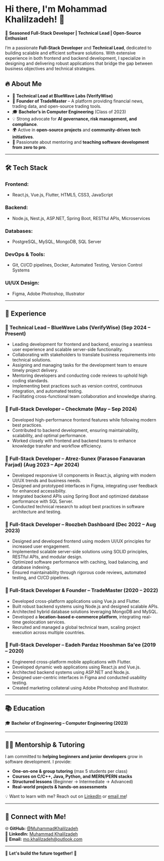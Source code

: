 # Hi there, I'm Mohammad Khalilzadeh! 👋

🚀 **Seasoned Full-Stack Developer | Technical Lead | Open-Source Enthusiast**  

I’m a passionate **Full-Stack Developer** and **Technical Lead**, dedicated to building scalable and efficient software solutions. With extensive experience in both frontend and backend development, I specialize in designing and delivering robust applications that bridge the gap between business objectives and technical strategies.

## 🔥 About Me
- 💼 **Technical Lead at BlueWave Labs (VerifyWise)**
- 🌟 **Founder of TradeMaster** – A platform providing financial news, trading data, and open-source trading tools.
- 🎓 **Bachelor’s in Computer Engineering** (Class of 2023)
- 💡 Strong advocate for **AI governance, risk management, and compliance**.
- 🌍 Active in **open-source projects** and **community-driven tech initiatives**.
- 🎯 Passionate about mentoring and **teaching software development from zero to pro**.

---

## 🛠️ Tech Stack
### **Frontend:**
- React.js, Vue.js, Flutter, HTML5, CSS3, JavaScript

### **Backend:**
- Node.js, Nest.js, ASP.NET, Spring Boot, RESTful APIs, Microservices

### **Databases:**
- PostgreSQL, MySQL, MongoDB, SQL Server

### **DevOps & Tools:**
- Git, CI/CD pipelines, Docker, Automated Testing, Version Control Systems

### **UI/UX Design:**
- Figma, Adobe Photoshop, Illustrator

---

## 🚀 Experience
### **🔹 Technical Lead – BlueWave Labs (VerifyWise) (Sep 2024 – Present)**
- Leading development for frontend and backend, ensuring a seamless user experience and scalable server-side functionality.
- Collaborating with stakeholders to translate business requirements into technical solutions.
- Assigning and managing tasks for the development team to ensure timely project delivery.
- Mentoring developers and conducting code reviews to uphold high coding standards.
- Implementing best practices such as version control, continuous integration, and automated testing.
- Facilitating cross-functional team collaboration and knowledge sharing.

### **🔹 Full-Stack Developer – Checkmate (May – Sep 2024)**
- Developed high-performance frontend features while following modern best practices.
- Contributed to backend development, ensuring maintainability, scalability, and optimal performance.
- Worked closely with frontend and backend teams to enhance knowledge transfer and workflow efficiency.

### **🔹 Full-Stack Developer – Atrez-Sunex (Farasoo Fanavaran Farjad) (Aug 2023 – Apr 2024)**
- Developed responsive UI components in React.js, aligning with modern UI/UX trends and business needs.
- Designed and prototyped interfaces in Figma, integrating user feedback for enhanced accessibility.
- Integrated backend APIs using Spring Boot and optimized database performance with SQL Server.
- Conducted technical research to adopt best practices in software architecture and testing.

### **🔹 Full-Stack Developer – Roozbeh Dashboard (Dec 2022 – Aug 2023)**
- Designed and developed frontend using modern UI/UX principles for increased user engagement.
- Implemented scalable server-side solutions using SOLID principles, RESTful APIs, and modular design.
- Optimized software performance with caching, load balancing, and database indexing.
- Ensured maintainability through rigorous code reviews, automated testing, and CI/CD pipelines.

### **🔹 Full-Stack Developer & Founder – TradeMaster (2020 – 2022)**
- Developed cross-platform applications using Vue.js and Flutter.
- Built robust backend systems using Node.js and designed scalable APIs.
- Architected hybrid database solutions leveraging MongoDB and MySQL.
- Developed a **location-based e-commerce platform**, integrating real-time geolocation services.
- Recruited and managed a global technical team, scaling project execution across multiple countries.

### **🔹 Full-Stack Developer – Eadeh Pardaz Hooshman Sa'ee (2019 – 2020)**
- Engineered cross-platform mobile applications with Flutter.
- Developed dynamic web applications using React.js and Vue.js.
- Architected backend systems using ASP.NET and Node.js.
- Designed user-centric interfaces in Figma and conducted usability testing.
- Created marketing collateral using Adobe Photoshop and Illustrator.

---

## 📚 Education
🎓 **Bachelor of Engineering – Computer Engineering (2023)**

---

## 👨‍🏫 Mentorship & Tutoring
I am committed to **helping beginners and junior developers** grow in software development. I provide:
- **One-on-one & group tutoring** (max 5 students per class)
- **Courses on C/C++, Java, Python, and MERN/PERN stacks**
- **Structured lessons** (Beginner → Intermediate → Advanced)
- **Real-world projects & hands-on assessments**

💡 Want to learn with me? Reach out on [LinkedIn](https://www.linkedin.com/in/muhammad-mohammad-khalilzadeh-931224295/) or [email me](mailto:mo.khalilzadeh@outlook.com)!

---

## 🔗 Connect with Me!
🌐 **GitHub:** [@MuhammadKhalilzadeh](https://github.com/MuhammadKhalilzadeh)  
💼 **LinkedIn:** [Muhammad Khalilzadeh](https://www.linkedin.com/in/muhammad-mohammad-khalilzadeh-931224295/)  
📧 **Email:** [mo.khalilzadeh@outlook.com](mailto:mo.khalilzadeh@outlook.com)  

---

💬 **Let's build the future together!** 🚀


